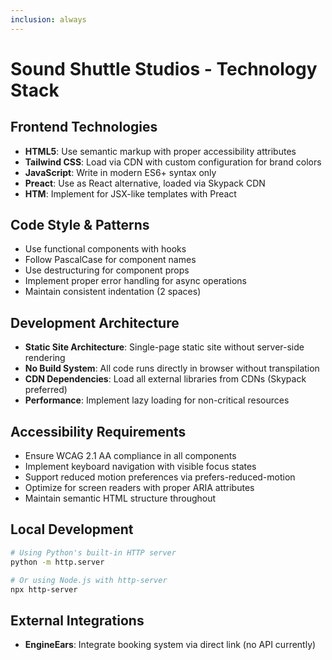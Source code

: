 ```yaml
---
inclusion: always
---
```


# Sound Shuttle Studios - Technology Stack

## Frontend Technologies
- **HTML5**: Use semantic markup with proper accessibility attributes
- **Tailwind CSS**: Load via CDN with custom configuration for brand colors
- **JavaScript**: Write in modern ES6+ syntax only
- **Preact**: Use as React alternative, loaded via Skypack CDN
- **HTM**: Implement for JSX-like templates with Preact

## Code Style & Patterns
- Use functional components with hooks
- Follow PascalCase for component names
- Use destructuring for component props
- Implement proper error handling for async operations
- Maintain consistent indentation (2 spaces)

## Development Architecture
- **Static Site Architecture**: Single-page static site without server-side rendering
- **No Build System**: All code runs directly in browser without transpilation
- **CDN Dependencies**: Load all external libraries from CDNs (Skypack preferred)
- **Performance**: Implement lazy loading for non-critical resources

## Accessibility Requirements
- Ensure WCAG 2.1 AA compliance in all components
- Implement keyboard navigation with visible focus states
- Support reduced motion preferences via prefers-reduced-motion
- Optimize for screen readers with proper ARIA attributes
- Maintain semantic HTML structure throughout

## Local Development
```bash
# Using Python's built-in HTTP server
python -m http.server

# Or using Node.js with http-server
npx http-server
```

## External Integrations
- **EngineEars**: Integrate booking system via direct link (no API currently)